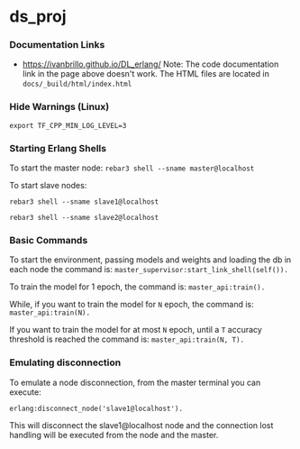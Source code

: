 # ds_proj

### Documentation Links
- https://ivanbrillo.github.io/DL_erlang/
Note: The code documentation link in the page above doesn't work. The HTML files are located in `docs/_build/html/index.html`

### Hide Warnings (Linux)
```export TF_CPP_MIN_LOG_LEVEL=3```

### Starting Erlang Shells
To start the master node:
```rebar3 shell --sname master@localhost```

To start slave nodes:

```rebar3 shell --sname slave1@localhost``` 

```rebar3 shell --sname slave2@localhost```

### Basic Commands
To start the environment, passing models and weights and loading the db in each node the command is:
```master_supervisor:start_link_shell(self()).``` 

To train the model for 1 epoch, the command is:
```master_api:train().```

While, if you want to train the model for `N` epoch, the command is:
```master_api:train(N).```

If you want to train the model for at most `N` epoch, until a `T` accuracy threshold is reached the command is:
```master_api:train(N, T).```


### Emulating disconnection
To emulate a node disconnection, from the master terminal you can execute:

```erlang:disconnect_node('slave1@localhost').```

This will disconnect the slave1@localhost node and the connection lost handling will be executed from the node and the master.